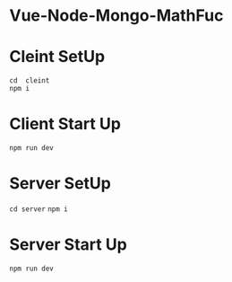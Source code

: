 # Vue-Node-Mongo-MathFuc

# Cleint SetUp<br>
```cd  cleint```<br>
```npm i```<br>
# Client Start Up<br>
```npm run dev```

# Server SetUp<br>
```cd server```
```npm i```

# Server Start Up<br>
```npm run dev```
